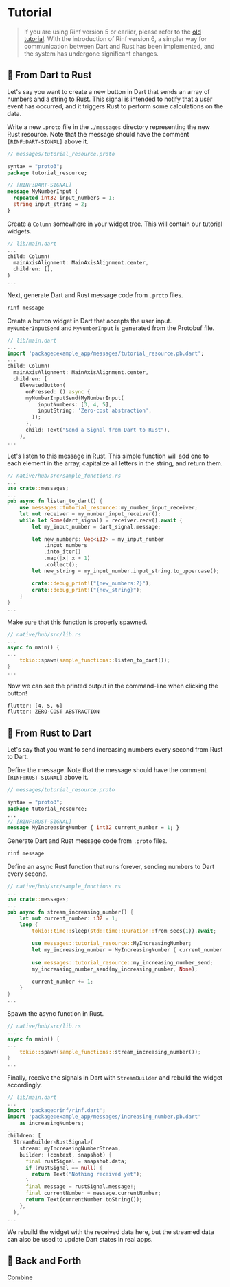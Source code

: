 # Tutorial

> If you are using Rinf version 5 or earlier, please refer to the [old tutorial](https://github.com/cunarist/rinf/blob/v5.4.0/documentation/docs/writing-code.md). With the introduction of Rinf version 6, a simpler way for communication between Dart and Rust has been implemented, and the system has undergone significant changes.

## 🚨 From Dart to Rust

Let's say you want to create a new button in Dart that sends an array of numbers and a string to Rust. This signal is intended to notify that a user event has occurred, and it triggers Rust to perform some calculations on the data.

Write a new `.proto` file in the `./messages` directory representing the new Rust resource. Note that the message should have the comment `[RINF:DART-SIGNAL]` above it.

```proto
// messages/tutorial_resource.proto

syntax = "proto3";
package tutorial_resource;

// [RINF:DART-SIGNAL]
message MyNumberInput {
  repeated int32 input_numbers = 1;
  string input_string = 2;
}
```

Create a `Column` somewhere in your widget tree. This will contain our tutorial widgets.

```dart
// lib/main.dart
...
child: Column(
  mainAxisAlignment: MainAxisAlignment.center,
  children: [],
)
...
```

Next, generate Dart and Rust message code from `.proto` files.

```bash
rinf message
```

Create a button widget in Dart that accepts the user input. `myNumberInputSend` and `MyNumberInput` is generated from the Protobuf file.

```dart
// lib/main.dart
...
import 'package:example_app/messages/tutorial_resource.pb.dart';
...
child: Column(
  mainAxisAlignment: MainAxisAlignment.center,
  children: [
    ElevatedButton(
      onPressed: () async {
      myNumberInputSend(MyNumberInput(
          inputNumbers: [3, 4, 5],
          inputString: 'Zero-cost abstraction',
        ));
      },
      child: Text("Send a Signal from Dart to Rust"),
    ),
...
```
Let's listen to this message in Rust. This simple function will add one to each element in the array, capitalize all letters in the string, and return them.

```rust
// native/hub/src/sample_functions.rs
...
use crate::messages;
...
pub async fn listen_to_dart() {
    use messages::tutorial_resource::my_number_input_receiver;
    let mut receiver = my_number_input_receiver();
    while let Some(dart_signal) = receiver.recv().await {
        let my_input_number = dart_signal.message;

        let new_numbers: Vec<i32> = my_input_number
            .input_numbers
            .into_iter()
            .map(|x| x + 1)
            .collect();
        let new_string = my_input_number.input_string.to_uppercase();

        crate::debug_print!("{new_numbers:?}");
        crate::debug_print!("{new_string}");
    }
}
...
```

Make sure that this function is properly spawned.

```rust
// native/hub/src/lib.rs
...
async fn main() {
...
    tokio::spawn(sample_functions::listen_to_dart());
}
...
```

Now we can see the printed output in the command-line when clicking the button!

```
flutter: [4, 5, 6]
flutter: ZERO-COST ABSTRACTION
```

## 📡 From Rust to Dart

Let's say that you want to send increasing numbers every second from Rust to Dart.

Define the message.  Note that the message should have the comment `[RINF:RUST-SIGNAL]` above it.

```proto
// messages/tutorial_resource.proto

syntax = "proto3";
package tutorial_resource;
...
// [RINF:RUST-SIGNAL]
message MyIncreasingNumber { int32 current_number = 1; }
```

Generate Dart and Rust message code from `.proto` files.

```bash
rinf message
```

Define an async Rust function that runs forever, sending numbers to Dart every second.

```rust
// native/hub/src/sample_functions.rs
...
use crate::messages;
...
pub async fn stream_increasing_number() {
    let mut current_number: i32 = 1;
    loop {
        tokio::time::sleep(std::time::Duration::from_secs(1)).await;

        use messages::tutorial_resource::MyIncreasingNumber;
        let my_increasing_number = MyIncreasingNumber { current_number };
        
        use messages::tutorial_resource::my_increasing_number_send;
        my_increasing_number_send(my_increasing_number, None);

        current_number += 1;
    }
}
...
```

Spawn the async function in Rust.

```rust
// native/hub/src/lib.rs
...
async fn main() {
...
    tokio::spawn(sample_functions::stream_increasing_number());
}
...
```

Finally, receive the signals in Dart with `StreamBuilder` and rebuild the widget accordingly.

```dart
// lib/main.dart
...
import 'package:rinf/rinf.dart';
import 'package:example_app/messages/increasing_number.pb.dart'
    as increasingNumbers;
...
children: [
  StreamBuilder<RustSignal>(
    stream: myIncreasingNumberStream,
    builder: (context, snapshot) {
      final rustSignal = snapshot.data;
      if (rustSignal == null) {
        return Text("Nothing received yet");
      } 
      final message = rustSignal.message!;
      final currentNumber = message.currentNumber;
      return Text(currentNumber.toString());
    },
  ),
...
```

We rebuild the widget with the received data here, but the streamed data can also be used to update Dart states in real apps.


## 🤝 Back and Forth

Combine